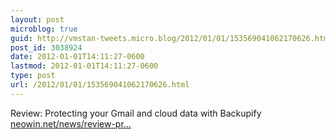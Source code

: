 ```yaml
---
layout: post
microblog: true
guid: http://vmstan-tweets.micro.blog/2012/01/01/153569041062170626.html
post_id: 3038924
date: 2012-01-01T14:11:27-0600
lastmod: 2012-01-01T14:11:27-0600
type: post
url: /2012/01/01/153569041062170626.html
---
```

Review: Protecting your Gmail and cloud data with Backupify <a href="http://www.neowin.net/news/review-protecting-your-gmail-and-cloud-data-with-backupify">neowin.net/news/review-pr…</a>

